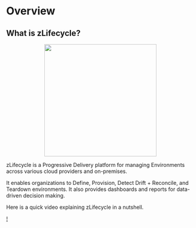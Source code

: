 # Overview

## What is zLifecycle?

<p align="center">
    <img src="https://user-images.githubusercontent.com/47644789/147984939-738f7535-be82-41ab-8f35-e684f8cdb3c7.png" width="300"/>
</p>

zLifecycle is a Progressive Delivery platform for managing Environments across various cloud providers and on-premises.

It enables organizations to Define, Provision, Detect Drift + Reconcile, and Teardown environments. It also provides dashboards and reports for data-driven decision making.

Here is a quick video explaining zLifecycle in a nutshell.

[!](https://www.youtube.com/watch?v=TLkiw3WxCwY)